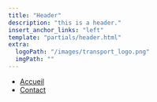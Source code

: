 ```yaml
---
title: "Header"
description: "this is a header."
insert_anchor_links: "left"
template: "partials/header.html"
extra:
  logoPath: "/images/transport_logo.png"
  imgPath: ""
---
```


- [Accueil]("/accueil")
- [Contact]("/contact")